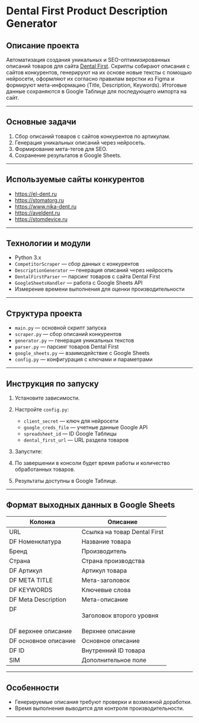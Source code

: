 # Dental First Product Description Generator

## Описание проекта

Автоматизация создания уникальных и SEO-оптимизированных описаний товаров для сайта [Dental First](https://dental-first.ru). Скрипты собирают описания с сайтов конкурентов, генерируют на их основе новые тексты с помощью нейросети, оформляют их согласно правилам верстки из Figma и формируют мета-информацию (Title, Description, Keywords). Итоговые данные сохраняются в Google Таблице для последующего импорта на сайт.

---

## Основные задачи

1. Сбор описаний товаров с сайтов конкурентов по артикулам.
2. Генерация уникальных описаний через нейросеть.
3. Формирование мета-тегов для SEO.
4. Сохранение результатов в Google Sheets.

---

## Используемые сайты конкурентов

- https://el-dent.ru
- https://stomatorg.ru
- https://www.nika-dent.ru
- https://aveldent.ru
- https://stomdevice.ru

---

## Технологии и модули

- Python 3.x
- `CompetitorScraper` — сбор данных с конкурентов
- `DescriptionGenerator` — генерация описаний через нейросеть
- `DentalFirstParser` — парсинг товаров с сайта Dental First
- `GoogleSheetsHandler` — работа с Google Sheets API
- Измерение времени выполнения для оценки производительности

---

## Структура проекта

- `main.py` — основной скрипт запуска
- `scraper.py` — сбор описаний конкурентов
- `generator.py` — генерация уникальных текстов
- `parser.py` — парсинг товаров Dental First
- `google_sheets.py` — взаимодействие с Google Sheets
- `config.py` — конфигурация с ключами и параметрами

---

## Инструкция по запуску

1. Установите зависимости.
2. Настройте `config.py`:
   - `client_secret` — ключ для нейросети
   - `google_creds_file` — учетные данные Google API
   - `spreadsheet_id` — ID Google Таблицы
   - `dental_first_url` — URL раздела товаров
3. Запустите:

4. По завершении в консоли будет время работы и количество обработанных товаров.
5. Результаты доступны в Google Таблице.

---

## Формат выходных данных в Google Sheets

| Колонка            | Описание                     |
|--------------------|------------------------------|
| URL                | Ссылка на товар Dental First |
| DF Номенклатура    | Название товара              |
| Бренд              | Производитель                |
| Страна             | Страна производства          |
| DF Артикул         | Артикул товара               |
| DF META TITLE      | Мета-заголовок               |
| DF KEYWORDS        | Ключевые слова               |
| DF Meta Description| Мета-описание                |
| DF <h2>            | Заголовок второго уровня     |
| DF верхнее описание| Верхнее описание             |
| DF основное описание| Основное описание            |
| DF ID              | Внутренний ID товара         |
| SIM                | Дополнительное поле          |

---

## Особенности

- Генерируемые описания требуют проверки и возможной доработки.
- Время выполнения выводится для контроля производительности.

---

